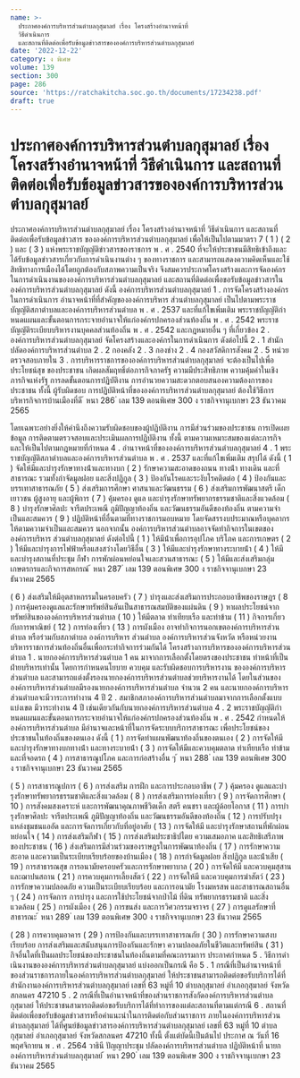 ```yaml
---
name: >-
  ประกาศองค์การบริหารส่วนตำบลกุสุมาลย์ เรื่อง โครงสร้างอำนาจหน้าที่
  วิธีดำเนินการ
  และสถานที่ติดต่อเพื่อรับข้อมูลข่าวสารขององค์การบริหารส่วนตำบลกุสุมาลย์
date: '2022-12-22'
category: ง พิเศษ
volume: 139
section: 300
page: 286
source: 'https://ratchakitcha.soc.go.th/documents/17234238.pdf'
draft: true
---
```


# ประกาศองค์การบริหารส่วนตำบลกุสุมาลย์ เรื่อง โครงสร้างอำนาจหน้าที่ วิธีดำเนินการ และสถานที่ติดต่อเพื่อรับข้อมูลข่าวสารขององค์การบริหารส่วนตำบลกุสุมาลย์

ประกาศองค์การบริหารส่วนตําบลกุสุมาลย์ เรื่อง โครงสร้างอํานาจหน้าที่ วิธีดําเนินการ และสถานที่ติดต่อเพื่อรับข้อมูลข่าวสาร ขององค์การบริหารส่วนตําบลกุสุมาลย์ เพื่อให้เป็นไปตามมาตรา 7 ( 1 ) ( 2 ) และ ( 3 ) แห่งพระราชบัญญัติข่าวสารของราชการ พ . ศ . 2540 ที่จะให้ประชาชนมีสิทธิเข้าถึงและได้รับข้อมูลข่าวสารเกี่ยวกับการดําเนินงานต่าง ๆ ของทางราชการ และสามารถแสดงความคิดเห็นและใช้สิทธิทางการเมืองได้โดยถูกต้องกับสภาพความเป็นจริง จึงสมควรประกาศโครงสร้างและการจัดองค์กรในการดําเนินงานขององค์การบริหารส่วนตําบลกุสุมาลย์ และสถานที่ติดต่อเพื่อขอรับข้อมูลข่าวสารในองค์การบริหารส่วนตําบลกุสุมาลย์ ดังนี้ องค์การบริหารส่วนตําบลกุสุมาลย์ 1 . การจัดโครงสร้างองค์กรในการดําเนินการ อํานาจหน้าที่ที่สําคัญขององค์การบริหาร ส่วนตําบลกุสุมาลย์ เป็นไปตามพระราชบัญญัติสภาตําบลและองค์การบริหารส่วนตําบล พ . ศ . 2537 และที่แก้ไขเพิ่มเติม พระราชบัญญัติกําหนดแผนและขั้นตอนการกระจายอํานาจให้แก่องค์กรปกครองส่วนท้องถิ่น พ . ศ . 2542 พระราชบัญญัติระเบียบบริหารงานบุคคลส่วนท้องถิ่น พ . ศ . 2542 และกฎหมายอื่น ๆ ที่เกี่ยวข้อง 2 . องค์การบริหารส่วนตําบลกุสุมาลย์ จัดโครงสร้างและองค์กรในการดําเนินการ ดังต่อไปนี้ 2 . 1 สํานักปลัดองค์การบริหารส่วนตําบล 2 . 2 กองคลัง 2 . 3 กองช่าง 2 . 4 กองสวัสดิการสังคม 2 . 5 หน่วยตรวจสอบภายใน 3 . การบริหารราชการขององค์การบริหารส่วนตําบลกุสุมาลย์ จะต้องเป็นไปเพื่อประโยชน์สุข ของประชาชน เกิดผลสัมฤทธิ์ต่อภารกิจภาครัฐ ความมีประสิทธิภาพ ความคุ้มค่าในเชิงภารกิจแห่งรัฐ การลดขั้นตอนการปฏิบัติงาน การอํานวยความสะดวกตอบสนองความต้องการของประชาชน ทั้งนี้ ผู้รับผิดชอบ การปฏิบัติหน้าที่ขององค์การบริหารส่วนตําบลกุสุมาลย์ ต้องใช้วิธีการบริหารกิจการบ้านเมืองที่ดี ้ หนา 286 ่ เลม 139 ตอนพิเศษ 300 ง ราชกิจจานุเบกษา 23 ธันวาคม 2565

โดยเฉพาะอย่างยิ่งให้คํานึงถึงความรับผิดชอบของผู้ปฏิบัติงาน การมีส่วนร่วมของประชาชน การเปิดเผยข้อมูล การติดตามตรวจสอบและประเมินผลการปฏิบัติงาน ทั้งนี้ ตามความเหมาะสมของแต่ละภารกิจ และให้เป็นไปตามกฎหมายที่กําหนด 4 . อํานาจหน้าที่ขององค์การบริหารส่วนตําบลกุสุมาลย์ 4 . 1 พระราชบัญญัติสภาตําบลและองค์การบริหารส่วนตําบล พ . ศ . 2537 และที่แก้ไขเพิ่มเติม สรุปได้ ดังนี้ ( 1 ) จัดให้มีและบํารุงรักษาทางน้ําและทางบก ( 2 ) รักษาความสะอาดของถนน ทางน้ํา ทางเดิน และที่สาธารณะ รวมทั้งกําจัดมูลฝอย และสิ่งปฏิกูล ( 3 ) ป้องกันโรคและระงับโรคติดต่อ ( 4 ) ป้องกันและบรรเทาสาธารณภัย ( 5 ) ส่งเสริมการศึกษา ศาสนาและวัฒนธรรม ( 6 ) ส่งเสริมการพัฒนาสตรี เด็ก เยาวชน ผู้สูงอายุ และผู้พิการ ( 7 ) คุ้มครอง ดูแล และบํารุงรักษาทรัพยากรธรรมชาติและสิ่งแวดล้อม ( 8 ) บํารุงรักษาศิลปะ จารีตประเพณี ภูมิปัญญาท้องถิ่น และวัฒนธรรมอันดีของท้องถิ่น ตามความจําเป็นและสมควร ( 9 ) ปฏิบัติหน้าที่อื่นตามที่ทางราชการมอบหมาย โดยจัดสรรงบประมาณหรือบุคลากร ให้ตามความจําเป็นและสมควร นอกจากนั้น องค์การบริหารส่วนตําบลอาจจัดทํากิจการในเขตขององค์การบริหาร ส่วนตําบลกุสุมาลย์ ดังต่อไปนี้ ( 1 ) ให้มีน้ําเพื่อการอุปโภค บริโภค และการเกษตร ( 2 ) ให้มีและบํารุงการไฟฟ้าหรือแสงสว่างโดยวิธีอื่น ( 3 ) ให้มีและบํารุงรักษาทางระบายน้ํา ( 4 ) ให้มีและบํารุงสถานที่ประชุม กีฬา การพักผ่อนหย่อนใจและสวนสาธารณะ ( 5 ) ให้มีและส่งเสริมกลุ่มเกษตรกรและกิจการสหกรณ์ ้ หนา 287 ่ เลม 139 ตอนพิเศษ 300 ง ราชกิจจานุเบกษา 23 ธันวาคม 2565

( 6 ) ส่งเสริมให้มีอุตสาหกรรมในครอบครัว ( 7 ) บํารุงและส่งเสริมการประกอบอาชีพของราษฎร ( 8 ) การคุ้มครองดูแลและรักษาทรัพย์สินอันเป็นสาธารณสมบัติของแผ่นดิน ( 9 ) หาผลประโยชน์จากทรัพย์สินขององค์การบริหารส่วนตําบล ( 10 ) ให้มีตลาด ท่าเทียบเรือ และท่าข้าม ( 11 ) กิจการเกี่ยวกับการพาณิชย์ ( 12 ) การท่องเที่ยว ( 13 ) การผังเมือง อาจทํากิจการนอกเขตองค์การบริหารส่วนตําบล หรือร่วมกับสภาตําบล องค์การบริหาร ส่วนตําบล องค์การบริหารส่วนจังหวัด หรือหน่วยงานบริหารราชการส่วนท้องถิ่นอื่นเพื่อกระทํากิจการร่วมกันได้ โครงสร้างการบริหารขององค์การบริหารส่วนตําบล 1 . นายกองค์การบริหารส่วนตําบล 1 คน มาจากการเลือกตั้งโดยตรงของประชาชน ทําหน้าที่เป็นฝ่ายบริหารเท่านั้น โดยการกําหนดนโยบาย ควบคุม และรับผิดชอบการบริหารงาน ขององค์การบริหารส่วนตําบล และสามารถแต่งตั้งรองนายกองค์การบริหารส่วนตําบลช่วยบริหารงานได้ โดยในส่วนขององค์การบริหารส่วนตําบลมีรองนายกองค์การบริหารส่วนตําบล จํานวน 2 คน และนายกองค์การบริหารส่วนตําบลจะมีวาระการทํางาน 4 ปี 2 . สมาชิกสภาองค์การบริหารส่วนตําบลมาจากการเลือกตั้งแบบแบ่งเขต มีวาระทํางาน 4 ปี เช่นเดียวกันกับนายกองค์การบริหารส่วนตําบล 4 . 2 พระราชบัญญัติกําหนดแผนและขั้นตอนการกระจายอํานาจให้แก่องค์กรปกครองส่วนท้องถิ่น พ . ศ . 2542 กําหนดให้องค์การบริหารส่วนตําบล มีอํานาจและหน้าที่ในการจัดระบบบริการสาธารณะ เพื่อประโยชน์ของประชาชนในท้องถิ่นของตนเอง ดังนี้ ( 1 ) การจัดทําแผนพัฒนาท้องถิ่นของตนเอง ( 2 ) การจัดให้มี และบํารุงรักษาทางบกทางน้ํา และทางระบายน้ํา ( 3 ) การจัดให้มีและควบคุมตลาด ท่าเทียบเรือ ท่าข้ามและที่จอดรถ ( 4 ) การสาธารณูปโภค และการก่อสร้างอื่น ๆ ้ หนา 288 ่ เลม 139 ตอนพิเศษ 300 ง ราชกิจจานุเบกษา 23 ธันวาคม 2565

( 5 ) การสาธารณูปการ ( 6 ) การส่งเสริม การฝึก และการประกอบอาชีพ ( 7 ) คุ้มครอง ดูแลและบํารุงรักษาทรัพยากรธรรมชาติและสิ่งแวดล้อม ( 8 ) การส่งเสริมการท่องเที่ยว ( 9 ) การจัดการศึกษา ( 10 ) การสังคมสงเคราะห์ และการพัฒนาคุณภาพชีวิตเด็ก สตรี คนชรา และผู้ด้อยโอกาส ( 11 ) การบํารุงรักษาศิลปะ จารีตประเพณี ภูมิปัญญาท้องถิ่น และวัฒนธรรมอันดีของท้องถิ่น ( 12 ) การปรับปรุงแหล่งชุมชนแออัด และการจัดการเกี่ยวกับที่อยู่อาศัย ( 13 ) การจัดให้มี และบํารุงรักษาสถานที่พักผ่อนหย่อนใจ ( 14 ) การส่งเสริมกีฬา ( 15 ) การส่งเสริมประชาธิปไตย ความเสมอภาค และสิทธิเสรีภาพของประชาชน ( 16 ) ส่งเสริมการมีส่วนร่วมของราษฎรในการพัฒนาท้องถิ่น ( 17 ) การรักษาความสะอาด และความเป็นระเบียบเรียบร้อยของบ้านเมือง ( 18 ) การกําจัดมูลฝอย สิ่งปฏิกูล และน้ําเสีย ( 19 ) การสาธารณสุข การอนามัยครอบครัวและการรักษาพยาบาล ( 20 ) การจัดให้มี และควบคุมสุสานและฌาปนสถาน ( 21 ) การควบคุมการเลี้ยงสัตว์ ( 22 ) การจัดให้มี และควบคุมการฆ่าสัตว์ ( 23 ) การรักษาความปลอดภัย ความเป็นระเบียบเรียบร้อย และการอนามัย โรงมหรสพ และสาธารณสถานอื่น ๆ ( 24 ) การจัดการ การบํารุง และการใช้ประโยชน์จากป่าไม้ ที่ดิน ทรัพยากรธรรมชาติ และสิ่งแวดล้อม ( 25 ) การผังเมือง ( 26 ) การขนส่ง และการวิศวกรรมจราจร ( 27 ) การดูแลรักษาที่สาธารณะ ้ หนา 289 ่ เลม 139 ตอนพิเศษ 300 ง ราชกิจจานุเบกษา 23 ธันวาคม 2565

( 28 ) การควบคุมอาคาร ( 29 ) การป้องกันและบรรเทาสาธารณภัย ( 30 ) การรักษาความสงบเรียบร้อย การส่งเสริมและสนับสนุนการป้องกันและรักษา ความปลอดภัยในชีวิตและทรัพย์สิน ( 31 ) กิจอื่นใดที่เป็นผลประโยชน์ของประชาชนในท้องถิ่นตามที่คณะกรรมการ ประกาศกําหนด 5 . วิธีการดําเนินงานขององค์การบริหารส่วนตําบลกุสุมาลย์ แบ่งออกเป็นกรณี คือ 5 . 1 กรณีที่เป็นอํานาจหน้าที่ของส่วนราชการภายในองค์การบริหารส่วนตําบลกุสุมาลย์ ให้ประชาชนสามารถติดต่อขอรับบริการได้ที่สํานักงานองค์การบริหารส่วนตําบลกุสุมาลย์ เลขที่ 63 หมู่ที่ 10 ตําบลกุสุมาลย์ อําเภอกุสุมาลย์ จังหวัดสกลนคร 47210 5 . 2 กรณีที่เป็นอํานาจหน้าที่ของส่วนราชการสังกัดองค์การบริหารส่วนตําบลกุสุมาลย์ ให้ประชาชนสามารถติดต่อขอรับบริการได้ที่ทําการของแต่ละสถานที่ตามแต่กรณี 6 . สถานที่ติดต่อเพื่อขอรับข้อมูลข่าวสารหรือคําแนะนําในการติดต่อกับส่วนราชการ ภายในองค์การบริหารส่วนตําบลกุสุมาลย์ ได้ที่ศูนย์ข้อมูลข่าวสารองค์การบริหารส่วนตําบลกุสุมาลย์ เลขที่ 63 หมู่ที่ 10 ตําบลกุสุมาลย์ อําเภอกุสุมาลย์ จังหวัดสกลนคร 47210 ทั้งนี้ ตั้งแต่บัดนี้เป็นต้นไป ประกาศ ณ วันที่ 16 พฤศจิกายน พ . ศ . 2564 วาธินี ปัญญาประชุม ปลัดองค์การบริหารส่วนตําบล ปฏิบัติหน้าที่ นายกองค์การบริหารส่วนตําบลกุสุมาลย์ ้ หนา 290 ่ เลม 139 ตอนพิเศษ 300 ง ราชกิจจานุเบกษา 23 ธันวาคม 2565
